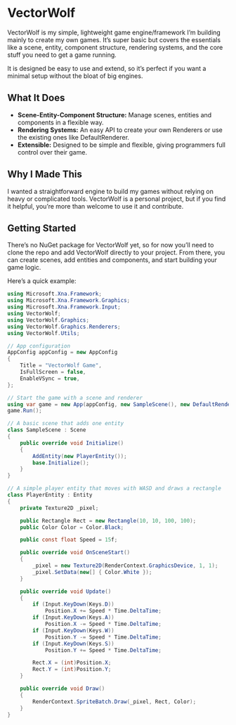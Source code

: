 # VectorWolf

VectorWolf is my simple, lightweight game engine/framework I’m building mainly to create my own games. It’s super basic but covers the essentials like a scene, entity, component structure, rendering systems, and the core stuff you need to get a game running.

It is designed be easy to use and extend, so it’s perfect if you want a minimal setup without the bloat of big engines.

## What It Does

- **Scene-Entity-Component Structure:** Manage scenes, entities and components in a flexible way.
- **Rendering Systems:** An easy API to create your own Renderers or use the existing ones like DefaultRenderer.
- **Extensible:** Designed to be simple and flexible, giving programmers full control over their game.

## Why I Made This

I wanted a straightforward engine to build my games without relying on heavy or complicated tools. VectorWolf is a personal project, but if you find it helpful, you’re more than welcome to use it and contribute.

## Getting Started

There’s no NuGet package for VectorWolf yet, so for now you’ll need to clone the repo and add VectorWolf directly to your project. From there, you can create scenes, add entities and components, and start building your game logic.

Here’s a quick example:

```csharp
using Microsoft.Xna.Framework;
using Microsoft.Xna.Framework.Graphics;
using Microsoft.Xna.Framework.Input;
using VectorWolf;
using VectorWolf.Graphics;
using VectorWolf.Graphics.Renderers;
using VectorWolf.Utils;

// App configuration
AppConfig appConfig = new AppConfig
{
    Title = "VectorWolf Game",
    IsFullScreen = false,
    EnableVSync = true,
};

// Start the game with a scene and renderer
using var game = new App(appConfig, new SampleScene(), new DefaultRenderer());
game.Run();

// A basic scene that adds one entity
class SampleScene : Scene
{
    public override void Initialize()
    {
        AddEntity(new PlayerEntity());
        base.Initialize();
    }
}

// A simple player entity that moves with WASD and draws a rectangle
class PlayerEntity : Entity
{
    private Texture2D _pixel;

    public Rectangle Rect = new Rectangle(10, 10, 100, 100);
    public Color Color = Color.Black;

    public const float Speed = 15f;

    public override void OnSceneStart()
    {
        _pixel = new Texture2D(RenderContext.GraphicsDevice, 1, 1);
        _pixel.SetData(new[] { Color.White });
    }

    public override void Update()
    {
        if (Input.KeyDown(Keys.D))
            Position.X += Speed * Time.DeltaTime;
        if (Input.KeyDown(Keys.A))
            Position.X -= Speed * Time.DeltaTime;
        if (Input.KeyDown(Keys.W))
            Position.Y -= Speed * Time.DeltaTime;
        if (Input.KeyDown(Keys.S))
            Position.Y += Speed * Time.DeltaTime;

        Rect.X = (int)Position.X;
        Rect.Y = (int)Position.Y;
    }

    public override void Draw()
    {
        RenderContext.SpriteBatch.Draw(_pixel, Rect, Color);
    }
}
